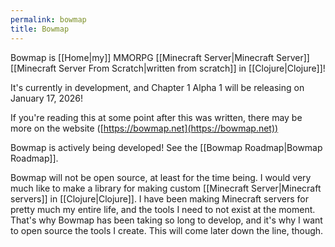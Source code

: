 ```yaml
---
permalink: bowmap
title: Bowmap
---
```

Bowmap is [[Home|my]] MMORPG [[Minecraft Server|Minecraft Server]] [[Minecraft Server From Scratch|written from scratch]] in [[Clojure|Clojure]]!

It's currently in development, and Chapter 1 Alpha 1 will be releasing on January 17, 2026!

If you're reading this at some point after this was written, there may be more on the website ([https://bowmap.net](https://bowmap.net))

Bowmap is actively being developed! See the [[Bowmap Roadmap|Bowmap Roadmap]].

Bowmap will not be open source, at least for the time being. I would very much like to make a library for making custom [[Minecraft Server|Minecraft servers]] in [[Clojure|Clojure]]. I have been making Minecraft servers for pretty much my entire life, and the tools I need to not exist at the moment. That's why Bowmap has been taking so long to develop, and it's why I want to open source the tools I create. This will come later down the line, though.
